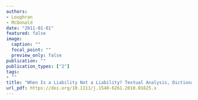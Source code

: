 ```yaml
---
authors:
- Loughran
- McDonald
date: "2011-01-01"
featured: false
image:
  caption: ""
  focal_point: ""
  preview_only: false
publication: ""
publication_types: ["2"]
tags:
- ""
title: "When Is a Liability Not a Liability? Textual Analysis, Dictionaries, and 10-Ks"
url_pdf: https://doi.org/10.1111/j.1540-6261.2010.01625.x
---
```

